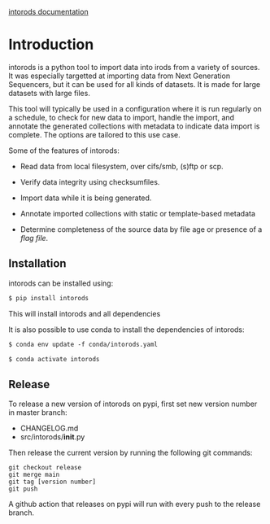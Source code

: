 [intorods documentation](https://intorods.readthedocs.io/en/latest/index.html)

# Introduction

intorods is a python tool to import data into irods from a variety of sources.
It was especially targetted at importing data from Next Generation Sequencers, but it can
be used for all kinds of datasets. It is made for large datasets with large files.

This tool will typically be used in a configuration where it is run regularly on a schedule,
to check for new data to import, handle the import, and annotate the generated collections with
metadata to indicate data import is complete. The options are tailored to this use case.

Some of the features of intorods:


* Read data from local filesystem, over cifs/smb, (s)ftp or scp.


* Verify data integrity using checksumfiles.


* Import data while it is being generated.


* Annotate imported collections with static or template-based metadata


* Determine completeness of the source data by file age or presence of a *flag file*.

## Installation

intorods can be installed using:

```default
$ pip install intorods
```

This will install intorods and all dependencies

It is also possible to use conda to install the dependencies of intorods:

```default
$ conda env update -f conda/intorods.yaml

$ conda activate intorods
```

## Release

To release a new version of intorods on pypi, first set new version number in master branch:
 - CHANGELOG.md
 - src/intorods/__init__.py

Then release the current version by running the following git commands:
```
git checkout release
git merge main
git tag [version number]
git push
```

A github action that releases on pypi will run with every push to the release branch.
